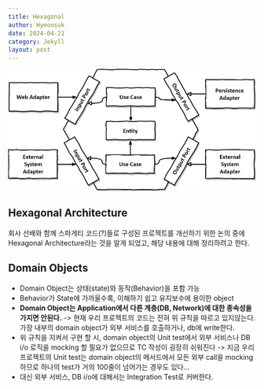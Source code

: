 ```yaml
---
title: Hexagonal
author: Hyeonsuk
date: 2024-04-21
category: Jekyll
layout: post
---
```


![Alt text](image.png)


## Hexagonal Architecture

회사 선배와 함께 스파게티 코드(?)들로 구성된 프로젝트를 개선하기 위한 논의 중에 Hexagonal Architecture라는 것을 알게 되었고, 해당 내용에 대해 정리하려고 한다.

## Domain Objects
* Domain Object는 상태(state)와 동작(Behavior)을 포함 가능
* Behavior가 State에 가까울수록, 이해하기 쉽고 유지보수에 용이한 object
* **Domain Object는 Application에서 다른 계층(DB, Network)에 대한 종속성을 가지면 안된다.**
    -> 현재 우리 프로젝트의 코드는 전혀 위 규칙을 따르고 있지않는다. 가장 내부의 domain object가 외부 서비스를 호출하거나, db에 write한다.
* 위 규칙을 지켜서 구현 할 시, domain object의 Unit test에서 외부 서비스나 DB i/o 로직을 mocking 할 필요가 없으므로 TC 작성이 굉장히 쉬워진다
    -> 지금 우리 프로젝트의 Unit test는 domain object의 메서드에서 모든 외부 call을 mocking하므로 하나의 test가 거의 100줄이 넘어가는 경우도 있다...
* 대신 외부 서비스, DB i/o에 대해서는 Integration Test로 커버한다.

